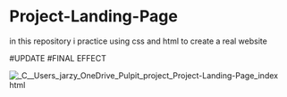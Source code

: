 # Project-Landing-Page

in this repository i practice using css and html to create a real website









#UPDATE
#FINAL EFFECT

![_C__Users_jarzy_OneDrive_Pulpit_project_Project-Landing-Page_index html](https://user-images.githubusercontent.com/108904336/225431084-8a08bc33-62ab-4052-a307-a9075e52323b.png)
